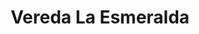 ---
title: Vereda La Esmeralda
nombre_comunidad: Vereda La Esmeralda
municipio: Colosó
departamento: Sucre
descripcion: >-
  La comunidad de La Esmeralda es una vereda del municipio de Colosó - Sucre,
  ubicada a 1km del casco urbano, la cual surgió como resultado del proceso de
  lucha y gestión de un sindicato de campesinos que en la década de los 70
  solicitaron apoyo a INCORA, para adquirir las tierras que hacían parte de una
  hacienda ganadera de 200 hectáreas, la cual era propiedad del señor Víctor
  Urzola.

  El sindicato de campesinos logró adquirir los predios que para la época era un
  territorio con gran potencial y productor de tabaco y empezaron a asentarse en
  el territorio de lo que hoy es la comunidad de La Esmeralda.
num_personas: 891
num_familias: 352
min_distancia_casco_urbano: null
km_distancia_casco_urbano: 1
vias_acceso: >-
  Las vías de la vereda son transitables, existe una parte de placa huella, en
  época invernal es un poco más difícil para la entrada a los manantiales como
  sitio turístico, además de dificultar la salida de los productos de la canasta
  agropecuaria de la región.
infraestructura_comunitaria: []
notas_infraestructura_comunitaria: null
liderazgo_comunidad:
  - Además de contar con Junta de Acción Comunal; en esta comunidad
  - ' se identifican diversas asociaciones y organizaciones que se convierten en redes de apoyo socio - comunitarias las cuales están lideradas por diversos representantes de la comunidad.'
inclusion_diversidad_genero: >-
  En la comunidad, tiene presencia el Cabildo Menor Indígena de La Esmeralda, el
  cual se fundó el 29 de septiembre de 1979 y fue reconocido como tal el 31 de
  enero del 2014, por el Ministerio del Interior; actualmente se encuentran en
  proceso de construcción del plan de vida. 
comentarios_conectividad: null
punto_SOLE: null
comentarios_punto_SOLE: []
ppales_actividades_economicas_vocacion_productiva:
  - ecoturismo
  - ' agricultura'
  - ' artesanías (palma de iraca) '
comentarios_ppales_actividades_economicas_vocacion_productiva: null
comunidad_sostenible_uso_suelo: null
org_con_proyeccion: []
servicios_publicos_comunidades_focalizadas: []
comunidades_focalizadas_educacion_infraestructura_educativa:
  - ' la escuela de la vereda hasta que cursan el grado 5'
  - ' cuando entran a cursar la secundaria'
  - ' deben trasladarse hasta la cabecera municipal.'
comunidades_focalizadas_practicas_organizativas: []
conectividad_minima: null
iniciativas_priorizadas: []
org_focalizada: []
riesgo: null
otros_programas_USAID: []
alianzas_colaboradores: []
posibilidad_iniciativas_conjuntas_aliados_2: []
actividades_ocio: []
medios_comunicacion_narrativas_locales: []
num_visitas_realizadas: null
num_diagnosticos_rurales_participativos_realizados: null
infraestructura_salud_atencion_psicosocial: []
notas_infraestructura_salud_atencion_psicosocial: null
num_visitas_predio: null
url: /reportes/vereda-la-esmeralda
layout: comunidad
download_file: /reportes/vereda-la-esmeralda.pdf

---